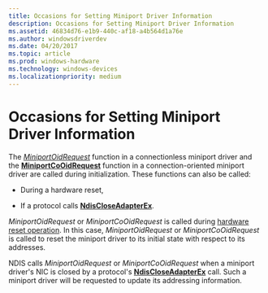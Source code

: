 ```yaml
---
title: Occasions for Setting Miniport Driver Information
description: Occasions for Setting Miniport Driver Information
ms.assetid: 46834d76-e1b9-440c-af18-a4b564d1a76e
ms.author: windowsdriverdev
ms.date: 04/20/2017
ms.topic: article
ms.prod: windows-hardware
ms.technology: windows-devices
ms.localizationpriority: medium
---
```


# Occasions for Setting Miniport Driver Information





The [*MiniportOidRequest*](https://msdn.microsoft.com/library/windows/hardware/ff559416) function in a connectionless miniport driver and the [**MiniportCoOidRequest**](https://msdn.microsoft.com/library/windows/hardware/ff559362) function in a connection-oriented miniport driver are called during initialization. These functions can also be called:

-   During a hardware reset,

-   If a protocol calls [**NdisCloseAdapterEx**](https://msdn.microsoft.com/library/windows/hardware/ff561640).

*MiniportOidRequest* or *MiniportCoOidRequest* is called during [hardware reset operation](hardware-reset.md). In this case, *MiniportOidRequest* or *MiniportCoOidRequest* is called to reset the miniport driver to its initial state with respect to its addresses.

NDIS calls *MiniportOidRequest* or *MiniportCoOidRequest* when a miniport driver's NIC is closed by a protocol's [**NdisCloseAdapterEx**](https://msdn.microsoft.com/library/windows/hardware/ff561640) call. Such a miniport driver will be requested to update its addressing information.

 

 





